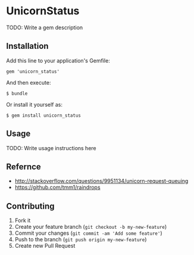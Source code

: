 # UnicornStatus

TODO: Write a gem description

## Installation

Add this line to your application's Gemfile:

    gem 'unicorn_status'

And then execute:

    $ bundle

Or install it yourself as:

    $ gem install unicorn_status

## Usage

TODO: Write usage instructions here

## Refernce
* http://stackoverflow.com/questions/9951134/unicorn-request-queuing
* https://github.com/tmm1/raindrops

## Contributing

1. Fork it
2. Create your feature branch (`git checkout -b my-new-feature`)
3. Commit your changes (`git commit -am 'Add some feature'`)
4. Push to the branch (`git push origin my-new-feature`)
5. Create new Pull Request
